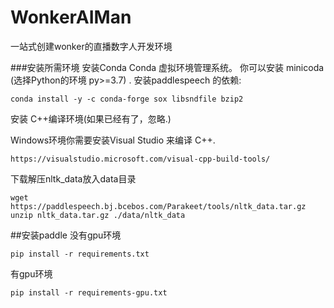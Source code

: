 # WonkerAIMan
一站式创建wonker的直播数字人开发环境

###安装所需环境
安装Conda
Conda 虚拟环境管理系统。 你可以安装 minicoda (选择Python的环境 py>=3.7) . 安装paddlespeech 的依赖:
```shell
conda install -y -c conda-forge sox libsndfile bzip2
```

安装 C++编译环境(如果已经有了，忽略.)

Windows环境你需要安装Visual Studio 来编译 C++.
```text
https://visualstudio.microsoft.com/visual-cpp-build-tools/
```
下载解压nltk_data放入data目录
```shell
wget https://paddlespeech.bj.bcebos.com/Parakeet/tools/nltk_data.tar.gz
unzip nltk_data.tar.gz ./data/nltk_data
```

##安装paddle
没有gpu环境
```text
pip install -r requirements.txt
```
有gpu环境
```text
pip install -r requirements-gpu.txt
```




